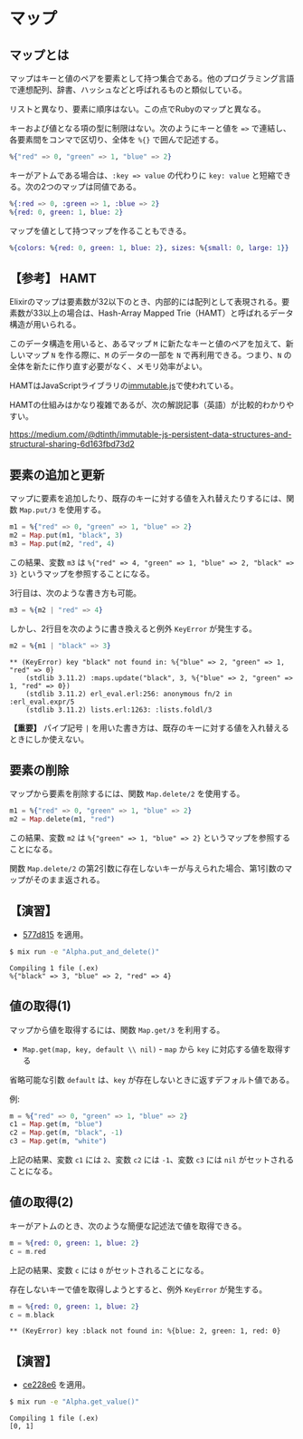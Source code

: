# マップ

## マップとは

マップはキーと値のペアを要素として持つ集合である。他のプログラミング言語で連想配列、辞書、ハッシュなどと呼ばれるものと類似している。

リストと異なり、要素に順序はない。この点でRubyのマップと異なる。

キーおよび値となる項の型に制限はない。次のようにキーと値を `=>` で連結し、各要素間をコンマで区切り、全体を `%{}` で囲んで記述する。

```elixir
%{"red" => 0, "green" => 1, "blue" => 2}
```

キーがアトムである場合は、`:key => value` の代わりに `key: value` と短縮できる。次の2つのマップは同値である。

```elixir
%{:red => 0, :green => 1, :blue => 2}
%{red: 0, green: 1, blue: 2}
```

マップを値として持つマップを作ることもできる。

```elixir
%{colors: %{red: 0, green: 1, blue: 2}, sizes: %{small: 0, large: 1}}
```

## 【参考】 HAMT

Elixirのマップは要素数が32以下のとき、内部的には配列として表現される。要素数が33以上の場合は、Hash-Array Mapped Trie（HAMT）と呼ばれるデータ構造が用いられる。

このデータ構造を用いると、あるマップ `M` に新たなキーと値のペアを加えて、新しいマップ `N` を作る際に、`M` のデータの一部を `N` で再利用できる。つまり、`N` の全体を新たに作り直す必要がなく、メモリ効率がよい。

HAMTはJavaScriptライブラリの[immutable.js](https://immutable-js.github.io/immutable-js/)で使われている。

HAMTの仕組みはかなり複雑であるが、次の解説記事（英語）が比較的わかりやすい。

https://medium.com/@dtinth/immutable-js-persistent-data-structures-and-structural-sharing-6d163fbd73d2

## 要素の追加と更新

マップに要素を追加したり、既存のキーに対する値を入れ替えたりするには、関数 `Map.put/3` を使用する。

```elixir
m1 = %{"red" => 0, "green" => 1, "blue" => 2}
m2 = Map.put(m1, "black", 3)
m3 = Map.put(m2, "red", 4)
```

この結果、変数 `m3` は `%{"red" => 4, "green" => 1, "blue" => 2, "black" => 3}` というマップを参照することになる。

3行目は、次のような書き方も可能。

```elixir
m3 = %{m2 | "red" => 4}
```

しかし、2行目を次のように書き換えると例外 `KeyError` が発生する。

```elixir
m2 = %{m1 | "black" => 3}
```

```
** (KeyError) key "black" not found in: %{"blue" => 2, "green" => 1, "red" => 0}
    (stdlib 3.11.2) :maps.update("black", 3, %{"blue" => 2, "green" => 1, "red" => 0})
    (stdlib 3.11.2) erl_eval.erl:256: anonymous fn/2 in :erl_eval.expr/5
    (stdlib 3.11.2) lists.erl:1263: :lists.foldl/3
```

**【重要】** パイプ記号 `|` を用いた書き方は、既存のキーに対する値を入れ替えるときにしか使えない。

## 要素の削除

マップから要素を削除するには、関数 `Map.delete/2` を使用する。

```elixir
m1 = %{"red" => 0, "green" => 1, "blue" => 2}
m2 = Map.delete(m1, "red")
```

この結果、変数 `m2` は `%{"green" => 1, "blue" => 2}` というマップを参照することになる。

関数 `Map.delete/2` の第2引数に存在しないキーが与えられた場合、第1引数のマップがそのまま返される。

## 【演習】

* [577d815](https://github.com/oiax/ex_phx_tutorials/commit/577d815f395acdc7548bec6144106db63465b0bd) を適用。

```bash
$ mix run -e "Alpha.put_and_delete()"
```

```
Compiling 1 file (.ex)
%{"black" => 3, "blue" => 2, "red" => 4}
```

## 値の取得(1)

マップから値を取得するには、関数 `Map.get/3` を利用する。

* `Map.get(map, key, default \\ nil)` - `map` から `key` に対応する値を取得する

省略可能な引数 `default` は、`key` が存在しないときに返すデフォルト値である。

例:

```elixir
m = %{"red" => 0, "green" => 1, "blue" => 2}
c1 = Map.get(m, "blue")
c2 = Map.get(m, "black", -1)
c3 = Map.get(m, "white")
```

上記の結果、変数 `c1` には `2`、変数 `c2` には `-1`、変数 `c3` には `nil` がセットされることになる。

## 値の取得(2)

キーがアトムのとき、次のような簡便な記述法で値を取得できる。

```elixir
m = %{red: 0, green: 1, blue: 2}
c = m.red
```

上記の結果、変数 `c` には `0` がセットされることになる。

存在しないキーで値を取得しようとすると、例外 `KeyError` が発生する。

```elixir
m = %{red: 0, green: 1, blue: 2}
c = m.black
```

```
** (KeyError) key :black not found in: %{blue: 2, green: 1, red: 0}
```

## 【演習】

* [ce228e6](https://github.com/oiax/ex_phx_tutorials/commit/ce228e6732e9350c8ba1419f4f9a42fc20ced5d3) を適用。

```bash
$ mix run -e "Alpha.get_value()"
```

```
Compiling 1 file (.ex)
[0, 1]
```

